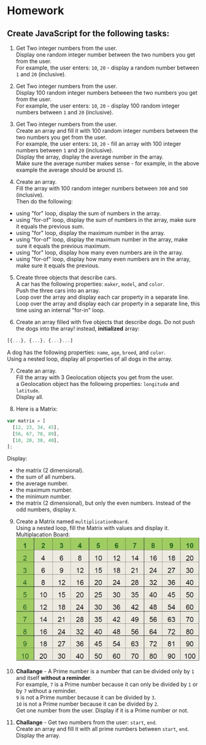 # Homework

## Create JavaScript for the following tasks:

1. Get Two integer numbers from the user.  
   Display one random integer number between the two numbers you get from the user.  
   For example, the user enters: `10`, `20` - display a random number between `1` and `20` (inclusive).

2. Get Two integer numbers from the user.  
   Display 100 random integer numbers between the two numbers you get from the user.  
   For example, the user enters: `10`, `20` - display 100 random integer numbers between `1` and `20` (inclusive).

3. Get Two integer numbers from the user.  
   Create an array and fill it with 100 random integer numbers between the two numbers you get from the user.  
   For example, the user enters: `10`, `20` - fill an array with 100 integer numbers between `1` and `20` (inclusive).  
   Display the array, display the average number in the array.  
   Make sure the average number makes sense - for example, in the above example the average should be around `15`.

4. Create an array.  
   Fill the array with 100 random integer numbers between `300` and `500` (inclusive).  
   Then do the following:

- using "for" loop, display the sum of numbers in the array.
- using "for-of" loop, display the sum of numbers in the array, make sure it equals the previous sum.
- using "for" loop, display the maximum number in the array.
- using "for-of" loop, display the maximum number in the array, make sure it equals the previous maximum.
- using "for" loop, display how many even numbers are in the array.
- using "for-of" loop, display how many even numbers are in the array, make sure it equals the previous.

5. Create three objects that describe cars.  
   A car has the following properties: `maker`, `model`, and `color`.  
   Push the three cars into an array.  
   Loop over the array and display each car property in a separate line.  
   Loop over the array and display each car property in a separate line, this time using an internal "for-in" loop.

6. Create an array filled with five objects that describe dogs.
   Do not push the dogs into the array! instead, **initialized** array:

```js
[{...}, {...}, {...}...]
```

A dog has the following properties: `name`, `age`, `breed`, and `color`.  
Using a nested loop, display all properties of all dogs in the array.

7. Create an array.  
   Fill the array with 3 Geolocation objects you get from the user.  
   a Geolocation object has the following properties: `longitude` and `latitude`.  
   Display all.

8. Here is a Matrix:

```js
var matrix = [
  [12, 23, 34, 45],
  [56, 67, 78, 89],
  [10, 20, 30, 40],
];
```

Display:

- the matrix (2 dimensional).
- the sum of all numbers.
- the average number.
- the maximum number.
- the minimum number.
- the matrix (2 dimensional), but only the even numbers. Instead of the odd numbers, display `X`.

9. Create a Matrix named `multiplicationBoard`.  
   Using a nested loop, fill the Matrix with values and display it.  
   Multiplacation Board:  
   ![Multiplcation Board](multiplication-board.png)

10. **Challange** - A Prime number is a number that can be divided only by `1` and itself **without a reminder**.  
    For example, `7` is a Prime number because it can only be divided by `1` or by `7` without a reminder.  
    `9` is not a Prime number because it can be divided by `3`.  
    `10` is not a Prime number because it can be divided by `2`.  
    Get one number from the user. Display if it is a Prime number or not.

11. **Challange** - Get two numbers from the user: `start`, `end`.  
    Create an array and fill it with all prime numbers between `start`, `end`.  
    Display the array.
